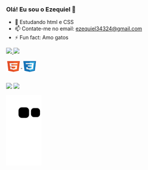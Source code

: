 ### Olá! Eu sou o Ezequiel 👋

- 🌱 Estudando html e CSS 
- 📫 Contate-me no email: ezequiel34324@gmail.com 
- ⚡ Fun fact: Amo gatos 

 <div>
  <a href="https://github.com/EzequielC-dev">
  <img height="180em" src="https://github-readme-stats.vercel.app/api?username=EzequielC-dev&show_icons=true&theme=dark&include_all_commits=true&count_private=true"/>
  <img height="180em" src="https://github-readme-stats.vercel.app/api/top-langs/?username=EzequielC-dev&layout=compact&langs_count=16&theme=dark"/>
</div>
  
  <div style="display: inline_block"><br>
  <img align="center" alt="Ezequiel-HTML" height="30" width="40" src="https://raw.githubusercontent.com/devicons/devicon/master/icons/html5/html5-original.svg">
  <img align="center" alt="Ezequiel-CSS" height="30" width="40" src="https://raw.githubusercontent.com/devicons/devicon/master/icons/css3/css3-original.svg">
</div>
  
  ##
  
  <div>
  <a href="https://www.instagram.com/ezequielw_314/" target="_blank"><img src="https://img.shields.io/badge/-Instagram-%23E4405F?style=for-the-badge&logo=instagram&logoColor=white" target="_blank"></a> 
  <a href = "mailto:contato@rafaballerini.tech"><img src="https://img.shields.io/badge/Gmail-D14836?style=for-the-badge&logo=gmail&logoColor=white"></a>
  </div>
  
 ![Snake animation](https://github.com/rafaballerini/rafaballerini/blob/output/github-contribution-grid-snake.svg)
